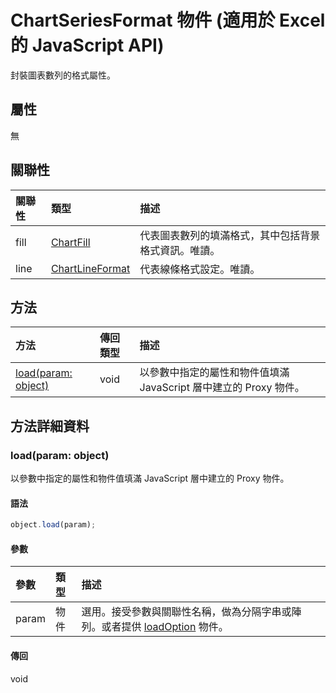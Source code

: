 # <a name="chartseriesformat-object-(javascript-api-for-excel)"></a>ChartSeriesFormat 物件 (適用於 Excel 的 JavaScript API)

封裝圖表數列的格式屬性。

## <a name="properties"></a>屬性

無

## <a name="relationships"></a>關聯性
| 關聯性 | 類型	   |描述|
|:---------------|:--------|:----------|
|fill|[ChartFill](chartfill.md)|代表圖表數列的填滿格式，其中包括背景格式資訊。唯讀。|
|line|[ChartLineFormat](chartlineformat.md)|代表線條格式設定。唯讀。|

## <a name="methods"></a>方法

| 方法           | 傳回類型    |描述|
|:---------------|:--------|:----------|
|[load(param: object)](#loadparam-object)|void|以參數中指定的屬性和物件值填滿 JavaScript 層中建立的 Proxy 物件。|

## <a name="method-details"></a>方法詳細資料


### <a name="load(param:-object)"></a>load(param: object)
以參數中指定的屬性和物件值填滿 JavaScript 層中建立的 Proxy 物件。

#### <a name="syntax"></a>語法
```js
object.load(param);
```

#### <a name="parameters"></a>參數
| 參數	    | 類型	   |描述|
|:---------------|:--------|:----------|
|param|物件|選用。接受參數與關聯性名稱，做為分隔字串或陣列。或者提供 [loadOption](loadoption.md) 物件。|

#### <a name="returns"></a>傳回
void
